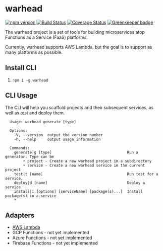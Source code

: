 # warhead
[![npm version](https://badge.fury.io/js/warhead.svg)](https://www.npmjs.com/package/warhead)
[![Build Status](https://travis-ci.org/imaustink/warhead.svg?branch=master)](https://travis-ci.org/imaustink/warhead)
[![Coverage Status](https://coveralls.io/repos/github/imaustink/warhead/badge.svg?branch=master)](https://coveralls.io/github/imaustink/warhead?branch=master)
[![Greenkeeper badge](https://badges.greenkeeper.io/imaustink/warhead.svg)](https://greenkeeper.io/)

The warhead project is a set of tools for building microservices atop Functions as a Service (FaaS) platforms.

Currently, warhead supports AWS Lambda, but the goal is to support as many platforms as possible.

## Install CLI

1. `npm i -g warhead`

## CLI Usage
The CLI will help you scaffold projects and their subsequent services, as well as test and deploy them.

```
  Usage: warhead generate [type]

  Options:
    -V, --version  output the version number
    -h, --help     output usage information

  Commands:
    generate|g [type]                                  Run a generator. Type can be
    	• project - Create a new warhead project in a subdirectory
    	• service - Create a new warhead service in the current project
    test|t [name]                                      Run test for a service.
    deploy|d [name]                                    Deploy a service
    install|i [options] [serviceName] [package(s)...]  Install package(s) in a service
    *
```

## Adapters

- [AWS Lambda](https://github.com/imaustink/warhead-lambda)
- GCP Functions - not yet implemented
- Azure Functions - not yet implemented
- Firebase Functions - not yet implemented
